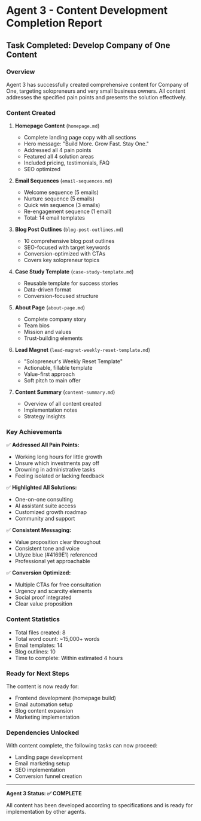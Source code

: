 # Agent 3 - Content Development Completion Report

## Task Completed: Develop Company of One Content

### Overview
Agent 3 has successfully created comprehensive content for Company of One, targeting solopreneurs and very small business owners. All content addresses the specified pain points and presents the solution effectively.

### Content Created

1. **Homepage Content** (`homepage.md`)
   - Complete landing page copy with all sections
   - Hero message: "Build More. Grow Fast. Stay One."
   - Addressed all 4 pain points
   - Featured all 4 solution areas
   - Included pricing, testimonials, FAQ
   - SEO optimized

2. **Email Sequences** (`email-sequences.md`)
   - Welcome sequence (5 emails)
   - Nurture sequence (5 emails)
   - Quick win sequence (3 emails)
   - Re-engagement sequence (1 email)
   - Total: 14 email templates

3. **Blog Post Outlines** (`blog-post-outlines.md`)
   - 10 comprehensive blog post outlines
   - SEO-focused with target keywords
   - Conversion-optimized with CTAs
   - Covers key solopreneur topics

4. **Case Study Template** (`case-study-template.md`)
   - Reusable template for success stories
   - Data-driven format
   - Conversion-focused structure

5. **About Page** (`about-page.md`)
   - Complete company story
   - Team bios
   - Mission and values
   - Trust-building elements

6. **Lead Magnet** (`lead-magnet-weekly-reset-template.md`)
   - "Solopreneur's Weekly Reset Template"
   - Actionable, fillable template
   - Value-first approach
   - Soft pitch to main offer

7. **Content Summary** (`content-summary.md`)
   - Overview of all content created
   - Implementation notes
   - Strategy insights

### Key Achievements

✅ **Addressed All Pain Points:**
- Working long hours for little growth
- Unsure which investments pay off
- Drowning in administrative tasks
- Feeling isolated or lacking feedback

✅ **Highlighted All Solutions:**
- One-on-one consulting
- AI assistant suite access
- Customized growth roadmap
- Community and support

✅ **Consistent Messaging:**
- Value proposition clear throughout
- Consistent tone and voice
- Utlyze blue (#4169E1) referenced
- Professional yet approachable

✅ **Conversion Optimized:**
- Multiple CTAs for free consultation
- Urgency and scarcity elements
- Social proof integrated
- Clear value proposition

### Content Statistics
- Total files created: 8
- Total word count: ~15,000+ words
- Email templates: 14
- Blog outlines: 10
- Time to complete: Within estimated 4 hours

### Ready for Next Steps
The content is now ready for:
- Frontend development (homepage build)
- Email automation setup
- Blog content expansion
- Marketing implementation

### Dependencies Unlocked
With content complete, the following tasks can now proceed:
- Landing page development
- Email marketing setup
- SEO implementation
- Conversion funnel creation

---

**Agent 3 Status: ✅ COMPLETE**

All content has been developed according to specifications and is ready for implementation by other agents.